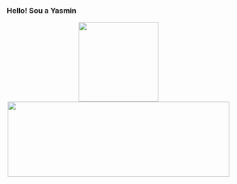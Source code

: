 ### Hello! Sou a Yasmin 

<div align="center">
  <a href="https://www.linkedin.com/in/yasmin-goncalves/" target="_blank">
  <img height="180em" src="https://github-readme-stats.vercel.app/api?username=YasminGonc&show_icons=true&theme=radical&include_all_commits=true&count_private=true"/>
  <img height="170em" width="500em" src="https://github-readme-stats.vercel.app/api/top-langs/?username=YasminGonc&layout=compact&langs_count=7&theme=radical"/>
</div>



